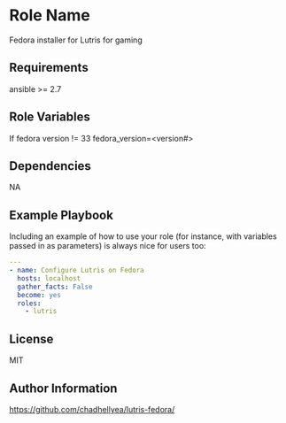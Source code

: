 Role Name
=========

Fedora installer for Lutris for gaming

Requirements
------------

ansible >= 2.7

Role Variables
--------------

If fedora version != 33 fedora_version=<version#>

Dependencies
------------

NA

Example Playbook
----------------

Including an example of how to use your role (for instance, with variables passed in as parameters) is always nice for users too:

```yaml
---
- name: Configure Lutris on Fedora
  hosts: localhost
  gather_facts: False
  become: yes
  roles:
    - lutris
```

License
-------

MIT

Author Information
------------------

https://github.com/chadhellyea/lutris-fedora/
